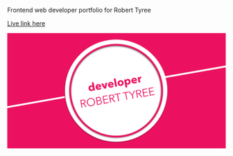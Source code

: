 Frontend web developer portfolio for Robert Tyree

[Live link here](https://tyreer.github.io/RTyree_Dev_Portfolio/)

![alt tag](https://raw.githubusercontent.com/tyreer/RTyree_Dev_Portfolio/master/img/social-media-img.png)
